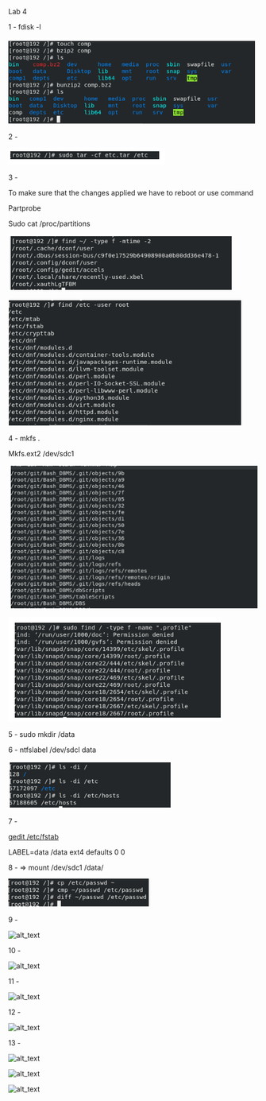 <!-- Output copied to clipboard! -->

<!-- You have some errors, warnings, or alerts. If you are using reckless mode, turn it off to see inline alerts.
* ERRORs: 0
* WARNINGs: 0
* ALERTS: 15 -->

Lab 4

1 -   fdisk -l


![alt_text](images/image1.png "image_tooltip")


2 - 


![alt_text](images/image2.png "image_tooltip")


3 - 

To make sure that the changes applied we have to reboot or use command 

Partprobe

Sudo cat /proc/partitions


![alt_text](images/image3.png "image_tooltip")



![alt_text](images/image4.png "image_tooltip")


4 - mkfs .

Mkfs.ext2 /dev/sdc1


![alt_text](images/image5.png "image_tooltip")



![alt_text](images/image6.png "image_tooltip")


5 -  sudo mkdir /data

6 -  ntfslabel /dev/sdcl data


![alt_text](images/image7.png "image_tooltip")


7 - 

<span style="text-decoration:underline;">gedit /etc/fstab</span>

LABEL=data /data ext4 defaults 0 0

8 - => mount /dev/sdc1 /data/


![alt_text](images/image8.png "image_tooltip")


9 - 


![alt_text](images/image9.png "image_tooltip")


10 - 


![alt_text](images/image10.png "image_tooltip")


11 -


![alt_text](images/image11.png "image_tooltip")


12 -


![alt_text](images/image12.png "image_tooltip")


13 -


![alt_text](images/image13.png "image_tooltip")



![alt_text](images/image14.png "image_tooltip")



![alt_text](images/image15.png "image_tooltip")

